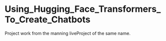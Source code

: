 # Using_Hugging_Face_Transformers_To_Create_Chatbots
Project work from the manning liveProject of the same name.
